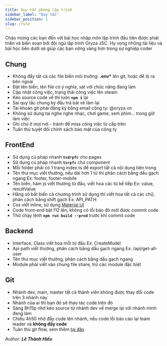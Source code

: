 ```yaml
---
title: Quy tắc phòng lập trình
sidebar_label: "Quy tắc"
sidebar_position: 1
slug: /rule
---
```


Chào mừng các bạn đến với bài học nhập môn lập trình đầu tiên được phát triển và biên soạn bởi đội ngũ lập trình Oryza JSC. Hy vọng những tài liệu và bài học bên dưới sẽ giúp các bạn vững vàng hơn trong sự nghiệp coder

## Chung

- Không đẩy tất cả các file biến môi trường: **.env\*** lên git, hoặc để lộ ra bên ngoài
- Đặt tên biến, tên file có ý nghĩa, sát với chức năng đang làm
- Cập nhật công việc, trạng thái công việc lên oteam
- Kéo source code về thì luôn **`npm i`** lại
- Sai quy tắc chung ký đầu trả bài về làm lại
- Tài khoản git phải đăng ký bằng email công ty: @oryza.vn
- Không sử dụng tai nghe nghe nhạc, chơi game, xem phim... trong giờ làm việc
- Ghi chú ở mọi nơi - tránh để miss công việc từ cấp trên
- Tuân thủ tuyệt đối chính sách bảo mật của công ty

## FrontEnd

- Sử dụng cú pháp nhanh **`tsdrpfc`** cho pages
- Sử dụng cú pháp nhanh **`tsrpfc`** cho component
- Mỗi folder phải có 1 trang index.ts để export tất cả nội dung bên trong
- Tên thư mục viết thường, nếu dài hơn 1 từ thì phân cách bằng dấu gạch ngang Ex: footer, footer-mobile
- Tên biến, hàm js viết thường từ đầu, viết hoa các từ kế tiếp Ex: value, resultValue
- Hằng số bất biến cả chương trình sử dụng thì viết hoa tất cả các chữ, phân cách bằng shift gạch Ex: API_PATH
- Css viết inline, sử dụng [Material UI](https://mui.com/material-ui/getting-started/overview/)
- Code front-end bật f12 lên, không có lỗi báo đỏ mới được commit code
- Thử chạy lệnh **`npm run build --prod`** trước khi commit code

## Backend

- Interface, Class viết hoa mỗi từ đầu Ex: CreateModel
- Api path viết thường, phân cách bằng dấu gạch ngang Ex: /api/get-all-user
- Tên thư mục viết thường, phân cách bằng dấu gạch ngang
- Module phải viết vào chung file share, trừ các module đặc biệt

## Git

- Nhánh dev, main, master tất cả thành viên không được thay đổi code trên 3 nhánh này
- Nhánh của ai thì bạn đó sẽ thao tác code trên đó
- Sáng 8h15p nhớ kéo source từ nhánh dev về merge lại với nhánh mình đang làm
- Chiều 4h50 nhớ đẩy code lên nhánh, nếu code lỗi báo cáo lại team leader và **không đẩy code**
- Tuân thủ git flow, xem thêm [tại đây](./git-flow)

<div class="text-right">

_Author: **Lê Thành Hiếu**_

</div>
